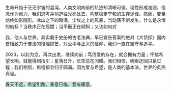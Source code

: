 生命开始于茫茫宇宙的混沌，人类文明向前的轨迹却清晰可循。理性形成准则，信念作为动力，我们思考并创造往光亮处去，构筑稳定宁和的生存途径。然而，变量始终如影随形。冰山之下的暗涌。尘埃之上的风暴，当动荡不断发生，什么是永恒的航标？当秩序正在摇摆；当平衡正在倾斜；又该如何对

我，他人与世界。其实载于史册的古老法典，早已宣告答案的绝对《大侦探》国内首档致力于普法的推理综艺，对公平与正义的信仰，我们一直在坚守与追寻。

2023，以此为念，再次出发，继续向前；笃信爱的存在，就会拥有力量；怀揣希望长明，就能得到指引；星落日升，长空总在闪耀。我们相信，崎岖迂回只是过程；我们相信，旅程都会归于圆满。因为爱与希望，是人类的基本法，世界的炙热真理。

<span style="background:rgba(3, 135, 102, 0.2)">春天不远，希望引路，春意已临，爱有暖意</span>。